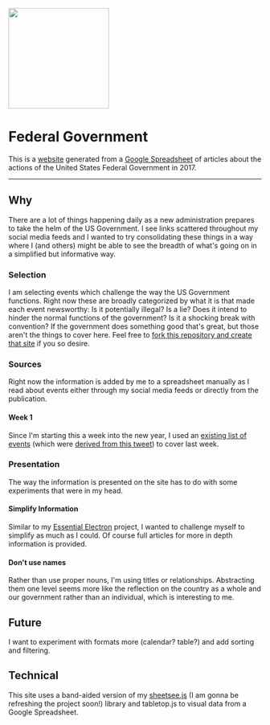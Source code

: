 <a href="http://jlord.github.io/forkngo"><img src='https://github.com/jlord/forkngo/blob/gh-pages/badges/charcoal.png?raw=true' width="200"></a>

# Federal Government

This is a [website](https://jlord.github.io/federal-gov) generated from a [Google Spreadsheet](https://docs.google.com/spreadsheets/d/17H2IL-o2G-JAwaukZCZ0aCfL09nEthZb_EUrB3wikwY/edit#gid=0) of articles about the actions of the United States Federal Government in 2017.


---

## Why

There are a lot of things happening daily as a new administration prepares to take the helm of the US Government. I see links scattered throughout my social media feeds and I wanted to try consolidating these things in a way where I (and others) might be able to see the breadth of what's going on in a simplified but informative way.

### Selection

I am selecting events which challenge the way the US Government functions. Right now these are broadly categorized by what it is that made each event newsworthy: Is it potentially illegal? Is a lie? Does it intend to hinder the normal functions of the government? Is it a shocking break with convention? If the government does something good that's great, but those aren't the things to cover here. Feel free to [fork this repository and create that site](http://jlord.github.io/forkngo) if you so desire.  

### Sources

Right now the information is added by me to a spreadsheet manually as I read about events either through my social media feeds or directly from the publication.

#### Week 1

Since I'm starting this a week into the new year, I used an [existing list of events](http://textuploader.com/ddzqv) (which were [derived from this tweet](https://twitter.com/sarahkendzior/status/818547688383848449)) to cover last week.

### Presentation

The way the information is presented on the site has to do with some experiments that were in my head.

#### Simplify Information

Similar to my [Essential Electron](http://jlord.us/essential-electron) project, I wanted to challenge myself to simplify as much as I could. Of course full articles for more in depth information is provided.

#### Don't use names

Rather than use proper nouns, I'm using titles or relationships. Abstracting them one level seems more like the reflection on the country as a whole and our government rather than an individual, which is interesting to me.

## Future

I want to experiment with formats more (calendar? table?) and add sorting and filtering.

## Technical

This site uses a band-aided version of my [sheetsee.js](https://github.com/jlord/sheetsee.js) (I am gonna be refreshing the project soon!) library and tabletop.js to visual data from a Google Spreadsheet.
